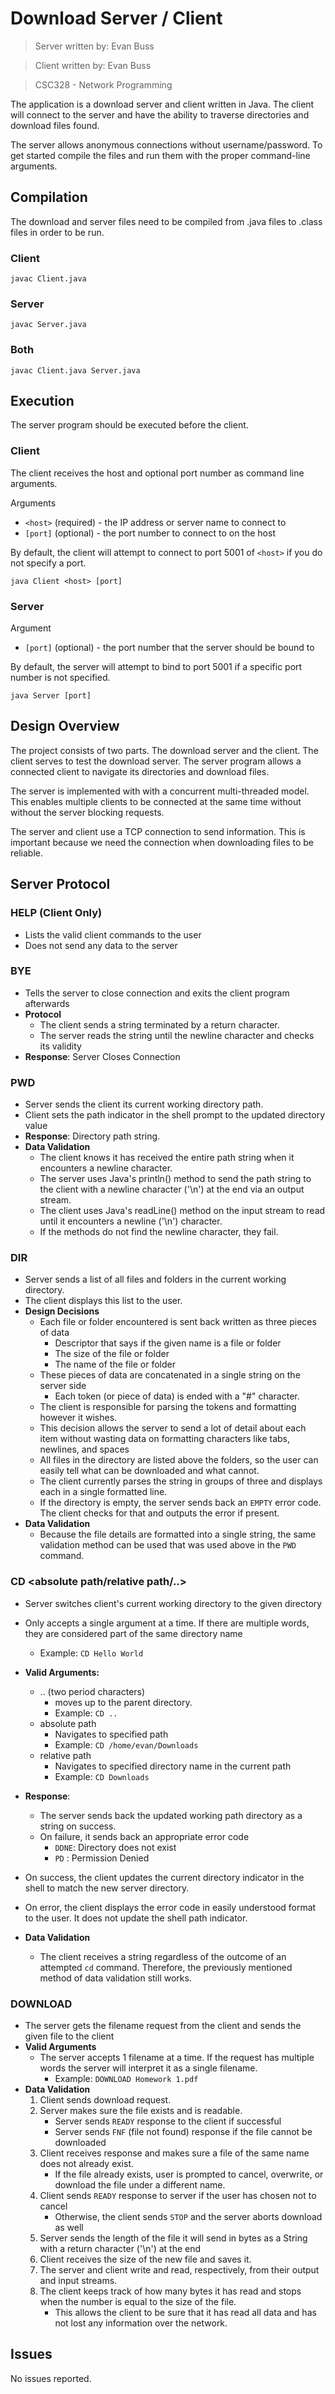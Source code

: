 # Download Server / Client
> Server written by: Evan Buss

> Client written by: Evan Buss

> CSC328 - Network Programming

The application is a download server and client written in Java. The client will
connect to the server and have the ability to traverse directories and download
files found.

The server allows anonymous connections without username/password. To get started
compile the files and run them with the proper command-line arguments.

## Compilation

The download and server files need to be compiled from .java files to .class files
in order to be run.

### Client

`javac Client.java`

### Server

`javac Server.java`

### Both

`javac Client.java Server.java`

## Execution

The server program should be executed before the client.

### Client

The client receives the host and optional port number as command line arguments.

Arguments

- `<host>` (required) - the IP address or server name to connect to
- `[port]` (optional) - the port number to connect to on the host

By default, the client will attempt to connect to port 5001 of `<host>` if you
do not specify a port.

`java Client <host> [port]`

### Server

Argument

- `[port]` (optional) - the port number that the server should be bound to

By default, the server will attempt to bind to port 5001 if a specific port
number is not specified.

`java Server [port]`

## Design Overview

The project consists of two parts. The download server and the client. The
client serves to test the download server. The server program allows a
connected client to navigate its directories and download files.

The server is implemented with with a concurrent multi-threaded model. This
enables multiple clients to be connected at the same time without without the
server blocking requests.

The server and client use a TCP connection to send information. This is important
because we need the connection when downloading files to be reliable.

## Server Protocol

### HELP (Client Only)

- Lists the valid client commands to the user
- Does not send any data to the server

### BYE

- Tells the server to close connection and exits the client program afterwards
- **Protocol**
  - The client sends a string terminated by a return character.
  - The server reads the string until the newline character and checks its validity
- **Response**: Server Closes Connection

### PWD

- Server sends the client its current working directory path.
- Client sets the path indicator in the shell prompt to the updated directory
  value
- **Response**: Directory path string.
- **Data Validation**
  - The client knows it has received the entire path string when it encounters a
    newline character.
  - The server uses Java's println() method to send the path string to the client
    with a newline character ('\n') at the end via an output stream.
  - The client uses Java's readLine() method on the input stream to read until it
    encounters a newline ('\n') character.
  - If the methods do not find the newline character, they fail.

### DIR

- Server sends a list of all files and folders in the current working directory.
- The client displays this list to the user.
- **Design Decisions**
  - Each file or folder encountered is sent back written as three pieces of data
    - Descriptor that says if the given name is a file or folder
    - The size of the file or folder
    - The name of the file or folder
  - These pieces of data are concatenated in a single string on the server side
    - Each token (or piece of data) is ended with a "#" character.
  - The client is responsible for parsing the tokens and formatting however it
    wishes.
  - This decision allows the server to send a lot of detail about each item
    without wasting data on formatting characters like tabs, newlines, and spaces
  - All files in the directory are listed above the folders, so the user can easily
    tell what can be downloaded and what cannot.
  - The client currently parses the string in groups of three and displays each
    in a single formatted line.
  - If the directory is empty, the server sends back an `EMPTY` error code. The
    client checks for that and outputs the error if present.
- **Data Validation**
  - Because the file details are formatted into a single string, the same
    validation method can be used that was used above in the `PWD` command.

### CD <absolute path/relative path/..>

- Server switches client's current working directory to the given directory
- Only accepts a single argument at a time. If there are multiple words, they
  are considered part of the same directory name
  - Example: `CD Hello World`
- **Valid Arguments:**

  - .. (two period characters)
    - moves up to the parent directory.
    - Example: `CD ..`
  - absolute path
    - Navigates to specified path
    - Example: `CD /home/evan/Downloads`
  - relative path
    - Navigates to specified directory name in the current path
    - Example: `CD Downloads`

- **Response**:

  - The server sends back the updated working path directory as a string on
    success.
  - On failure, it sends back an appropriate error code
    - `DDNE`: Directory does not exist
    - `PD` : Permission Denied

- On success, the client updates the current directory indicator in the shell to
  match the new server directory.
- On error, the client displays the error code in easily understood format to
  the user. It does not update the shell path indicator.
- **Data Validation**
  - The client receives a string regardless of the outcome of an attempted `cd`
    command. Therefore, the previously mentioned method of data validation still
    works.

### DOWNLOAD <filename>

- The server gets the filename request from the client and sends the given file
  to the client
- **Valid Arguments**
  - The server accepts 1 filename at a time. If the request has multiple words
    the server will interpret it as a single filename.
    - Example: `DOWNLOAD Homework 1.pdf`
- **Data Validation**
  1. Client sends download request.
  2. Server makes sure the file exists and is readable.
     - Server sends `READY` response to the client if successful
     - Server sends `FNF` (file not found) response if the file cannot be downloaded
  3. Client receives response and makes sure a file of the same name does not
     already exist.
     - If the file already exists, user is prompted to cancel, overwrite, or
       download the file under a different name.
  4. Client sends `READY` response to server if the user has chosen not to cancel
     - Otherwise, the client sends `STOP` and the server aborts download as well
  5. Server sends the length of the file it will send in bytes as a String with
     a return character ('\n') at the end
  6. Client receives the size of the new file and saves it.
  7. The server and client write and read, respectively, from their output and
     input streams.
  8. The client keeps track of how many bytes it has read and stops when the number
     is equal to the size of the file.
     - This allows the client to be sure that it has read all data and has not lost
       any information over the network.

## Issues

No issues reported.
